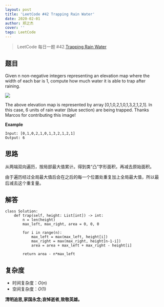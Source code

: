 ```yaml
---
layout: post
title: 'LeetCode #42 Trapping Rain Water'
date: 2020-02-01
author: 郑之杰
cover: ''
tags: LeetCode
---
```


> LeetCode 每日一题 #42.[Trapping Rain Water](https://leetcode-cn.com/problems/trapping-rain-water/)

## 题目
Given n non-negative integers representing an elevation map where the width of each bar is 1, compute how much water it is able to trap after raining.

![](https://assets.leetcode.com/uploads/2018/10/22/rainwatertrap.png)

The above elevation map is represented by array [0,1,0,2,1,0,1,3,2,1,2,1]. In this case, 6 units of rain water (blue section) are being trapped. Thanks Marcos for contributing this image!

**Example**
```
Input: [0,1,0,2,1,0,1,3,2,1,2,1]
Output: 6
```

## 思路
从两端双向遍历，按局部最大值累计。得到类“凸”字形面积，再减去原始面积。

由于遍历经过全局最大值后会在之后的每一个位置处重复加上全局最大值，所以最后减去这个重复量。

## 解答
```
class Solution:
    def trap(self, height: List[int]) -> int:
        n = len(height)
        max_left, max_right, area = 0, 0, 0

        for i in range(n):
            max_left = max(max_left, height[i])
            max_right = max(max_right, height[n-1-i])
            area = area + max_left + max_right - height[i]
            
        return area - n*max_left
```

## 复杂度
- 时间复杂度：$O(n)$
- 空间复杂度：$O(1)$

**清明追思,家国永念;哀悼逝者,致敬英雄。**
